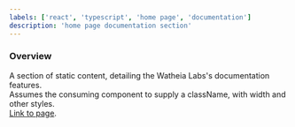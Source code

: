 ```yaml
---
labels: ['react', 'typescript', 'home page', 'documentation']
description: 'home page documentation section'
---
```


### Overview

A section of static content, detailing the Watheia Labs's documentation features.  
Assumes the consuming component to supply a className, with width and other styles.  
[Link to page](https://bit.cloud).
